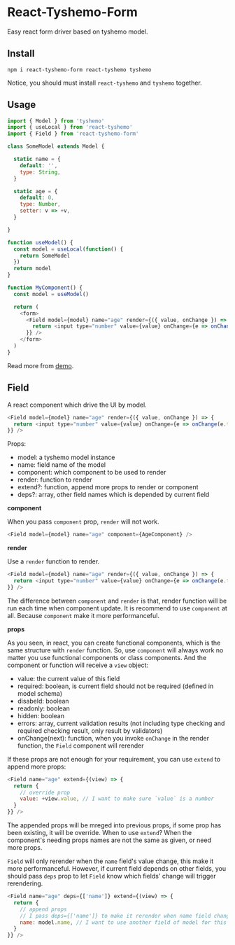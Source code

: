# React-Tyshemo-Form

Easy react form driver based on tyshemo model.

## Install

```
npm i react-tyshemo-form react-tyshemo tyshemo
```

Notice, you should must install `react-tyshemo` and `tyshemo` together.

## Usage

```js
import { Model } from 'tyshemo'
import { useLocal } from 'react-tyshemo'
import { Field } from 'react-tyshemo-form'

class SomeModel extends Model {

  static name = {
    default: '',
    type: String,
  }

  static age = {
    default: 0,
    type: Number,
    setter: v => +v,
  }

}

function useModel() {
  const model = useLocal(function() {
    return SomeModel
  })
  return model
}

function MyComponent() {
  const model = useModel()

  return (
    <form>
      <Field model={model} name="age" render={({ value, onChange }) => {
        return <input type="number" value={value} onChange={e => onChange(e.target.value)} />
      }} />
    </form>
  )
}
```

Read more from [demo](./_demo/app.jsx).

## Field

A react component which drive the UI by model.

```js
<Field model={model} name="age" render={({ value, onChange }) => {
  return <input type="number" value={value} onChange={e => onChange(e.target.value)} />
}} />
```

Props:

- model: a tyshemo model instance
- name: field name of the model
- component: which component to be used to render
- render: function to render
- extend?: function, append more props to render or component
- deps?: array, other field names which is depended by current field

**component**

When you pass `component` prop, `render` will not work.

```js
<Field model={model} name="age" component={AgeComponent} />
```

**render**

Use a `render` function to render.

```js
<Field model={model} name="age" render={({ value, onChange }) => {
  return <input type="number" value={value} onChange={e => onChange(e.target.value)} />
}} />
```

The difference between `component` and `render` is that, render function will be run each time when component update.
It is recommend to use `component` at all. Because `component` make it more performanceful.

**props**

As you seen, in react, you can create functional components, which is the same structure with `render` function. So, use `component` will always work no matter you use functional components or class components.
And the component or function will receive a `view` object:

- value: the current value of this field
- required: boolean, is current field should not be required (defined in model schema)
- disabeld: boolean
- readonly: boolean
- hidden: boolean
- errors: array, current validation results (not including type checking and required checking result, only result by validators)
- onChange(next): function, when you invoke `onChange` in the render function, the `Field` component will rerender

If these props are not enough for your requirement, you can use `extend` to append more props:

```js
<Field name="age" extend={(view) => {
  return {
    // override prop
    value: +view.value, // I want to make sure `value` is a number
  }
}} />
```

The appended props will be mreged into previous props, if some prop has been existing, it will be override.
When to use `extend`? When the component's needing props names are not the same as given, or need more props.

`Field` will only rerender when the `name` field's value change, this make it more performanceful. However, if current field depends on other fields, you should pass `deps` prop to let `Field` know which fields' change will trigger rerendering.

```js
<Field name="age" deps={['name']} extend={(view) => {
  return {
    // append props
    // I pass deps={['name']} to make it rerender when name field change
    name: model.name, // I want to use another field of model for this field UI, I have to append it here
  }
}} />
```
